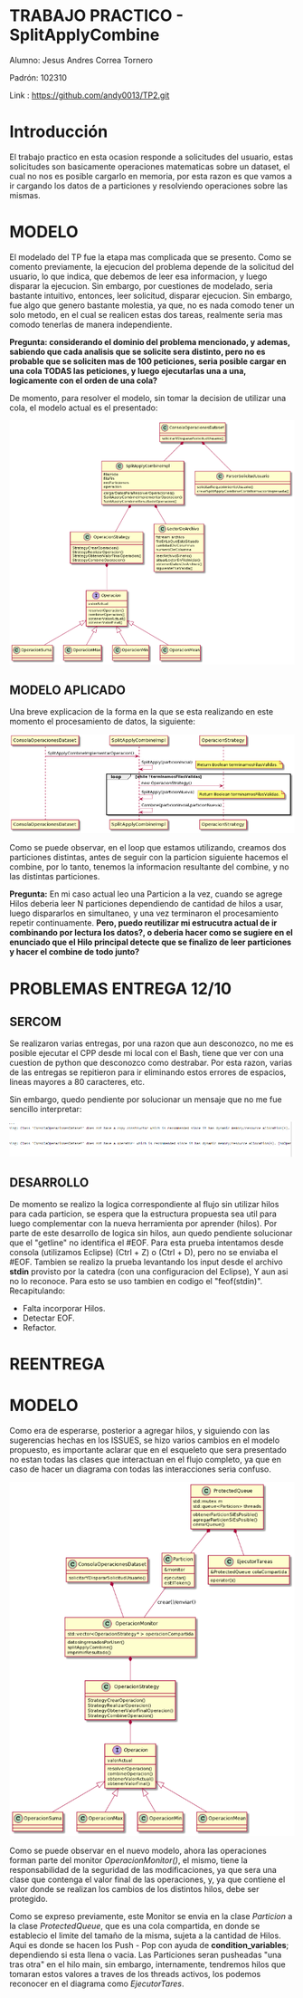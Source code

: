  # TRABAJO PRACTICO - SplitApplyCombine
 
Alumno: Jesus Andres Correa Tornero

Padrón: 102310

Link : https://github.com/andy0013/TP2.git


# Introducción

  El trabajo practico en esta ocasion responde a solicitudes del usuario, estas solicitudes son basicamente operaciones matematicas sobre un
  dataset, el cual no nos es posible cargarlo en memoria, por esta razon es que vamos a ir cargando los datos de a particiones y resolviendo
  operaciones sobre las mismas.
  
# MODELO
 
 El modelado del TP fue la etapa mas complicada que se presento. Como se comento previamente, la ejecucion del problema depende de la solicitud
 del usuario, lo que indica, que debemos de leer esa informacion, y luego disparar la ejecucion. Sin embargo, por cuestiones de modelado, seria
 bastante intuitivo, entonces, leer solicitud, disparar ejecucion. Sin embargo, fue algo que genero bastante molestia, ya que, no es nada comodo
 tener un solo metodo, en el cual se realicen estas dos tareas, realmente seria mas comodo tenerlas de manera independiente.
 
 **Pregunta: considerando el dominio del problema mencionado, y ademas, sabiendo que cada analisis que se solicite sera distinto, pero no es probable
 que se soliciten mas de 100 peticiones, seria posible cargar en una cola TODAS las peticiones, y luego ejecutarlas una a una, logicamente
 con el orden de una cola?**
 
 De momento, para resolver el modelo, sin tomar la decision de utilizar una cola, el modelo actual es el presentado:
 
 ![modelo](imagenes/modelo.png)
 
 
## MODELO APLICADO
 
 Una breve explicacion de la forma en la que se esta realizando en este momento el procesamiento de datos, la siguiente:
 
 ![error](imagenes/SEC.png)
 
 
 Como se puede observar, en el loop que estamos utilizando, creamos dos particiones distintas, antes de seguir con la particion siguiente
 hacemos el combine, por lo tanto, tenemos la informacion resultante del combine, y no las distintas particiones.
 
 
 **Pregunta:** En mi caso actual leo una Particion a la vez, cuando se agrege Hilos deberia leer N particiones dependiendo de cantidad de hilos
 a usar, luego dispararlos en simultaneo, y una vez terminaron el procesamiento repetir continuamente. **Pero, puedo reutilizar mi estrucutra
 actual de ir combinando por lectura los datos?, o deberia hacer como se sugiere en el enunciado que el Hilo principal detecte
 que se finalizo de leer particiones y hacer el combine de todo junto?**
 
 
 # PROBLEMAS ENTREGA 12/10
 
 ## SERCOM
 
  Se realizaron varias entregas, por una razon que aun desconozco, no me es posible ejecutar el CPP desde mi local con el Bash, tiene que ver con una cuestion de 
  python que desconozco como destrabar. Por esta razon, varias de las entregas se repitieron para ir eliminando estos errores de espacios, lineas mayores a 80
  caracteres, etc.
  
  Sin embargo, quedo pendiente por solucionar un mensaje que no me fue sencillo interpretar:
 
 ![error](imagenes/Captura.PNG)
 
 
 ## DESARROLLO
 
  De momento se realizo la logica correspondiente al flujo sin utilizar hilos para cada particion, se espera que la estructura propuesta sea util para luego complementar con la nueva herramienta por aprender (hilos).
  Por parte de este desarrollo de logica sin hilos, aun quedo pendiente solucionar que el "getline" no identifica el #EOF. Para esta prueba intentamos desde consola (utilizamos Eclipse) (Ctrl + Z) o (Ctrl + D), pero no se enviaba el #EOF. Tambien se realizo la prueba levantando los input desde el archivo __stdin__ provisto por la catedra (con una configuracion del Eclipse), Y aun asi no lo reconoce. Para esto se uso tambien en codigo el "feof(stdin)". 
 Recapitulando:
 
  * Falta incorporar Hilos.
  * Detectar EOF.
  * Refactor.
  
  
# REENTREGA


# MODELO

 Como era de esperarse, posterior a agregar hilos, y siguiendo con las sugerencias hechas en los ISSUES, se hizo varios cambios en el modelo propuesto, es importante aclarar que en el esqueleto que sera presentado no estan todas las clases que interactuan en el flujo completo, ya que en caso de hacer un diagrama con todas las interacciones seria confuso.
 
 
 ![modelo_reentrega](imagenes/cuerpo.png)
 
 
 
 Como se puede observar en el nuevo modelo, ahora las operaciones forman parte del monitor *OperacionMonitor()*, el mismo, tiene la responsabilidad de la seguridad de las modificaciones, ya que sera una clase que contenga el valor final de las operaciones, y, ya que contiene el valor donde se realizan los cambios de los distintos hilos, debe ser protegido.
 
 Como se expreso previamente, este Monitor se envia en la clase *Particion* a la clase *ProtectedQueue*, que es una cola compartida, en donde se establecio el limite del tamaño de la misma, sujeta a la cantidad de Hilos. Aqui es donde se hacen los Push - Pop con ayuda de __condition_variables__; dependiendo si esta llena o vacia. Las Particiones seran pusheadas "una tras otra" en el hilo main, sin embargo, internamente, tendremos hilos que tomaran estos valores a traves de los threads activos, los podemos reconocer en el diagrama como *EjecutorTares*.
